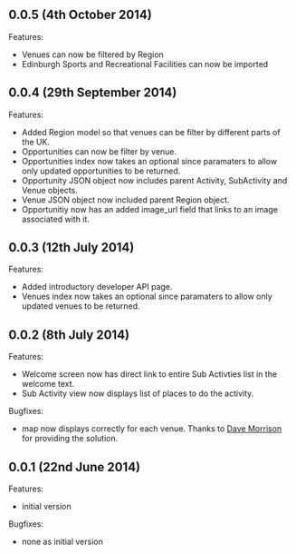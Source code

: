 ## 0.0.5 (4th October 2014)

Features:

 - Venues can now be filtered by Region
 - Edinburgh Sports and Recreational Facilities can now be imported

## 0.0.4 (29th September 2014)

Features:

 - Added Region model so that venues can be filter by different parts of the UK.
 - Opportunities can now be filter by venue.
 - Opportunities index now takes an optional since paramaters to allow only updated opportunities to be returned.
 - Opportunity JSON object now includes parent Activity, SubActivity and Venue objects.
 - Venue JSON object now included parent Region object.
 - Opportunitiy now has an added image_url field that links to an image associated with it.

## 0.0.3 (12th July 2014)

Features:

 - Added introductory developer API page.
 - Venues index now takes an optional since paramaters to allow only updated venues to be returned.

## 0.0.2 (8th July 2014)

Features:

 - Welcome screen now has direct link to entire Sub Activties list in the welcome text.
 - Sub Activity view now displays list of places to do the activity.

Bugfixes:

 - map now displays correctly for each venue. Thanks to [Dave Morrison](https://github.com/davemor) for providing the solution.

## 0.0.1 (22nd June 2014)

Features:

  - initial version

Bugfixes:

  - none as initial version


